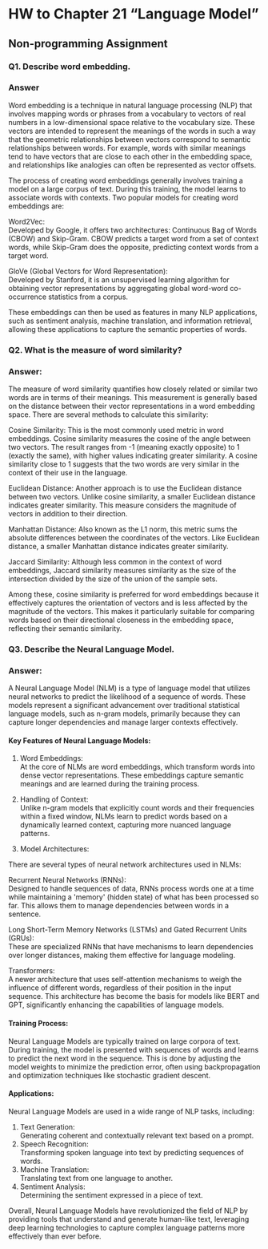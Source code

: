 # HW to Chapter 21 “Language Model”      

## Non-programming Assignment      

### Q1. Describe word embedding.     

### Answer      

Word embedding is a technique in natural language processing (NLP) that involves mapping words or phrases from a vocabulary to vectors of real numbers in a low-dimensional space relative to the vocabulary size. These vectors are intended to represent the meanings of the words in such a way that the geometric relationships between vectors correspond to semantic relationships between words. For example, words with similar meanings tend to have vectors that are close to each other in the embedding space, and relationships like analogies can often be represented as vector offsets.      

The process of creating word embeddings generally involves training a model on a large corpus of text. During this training, the model learns to associate words with contexts. Two popular models for creating word embeddings are:      

Word2Vec:       
Developed by Google, it offers two architectures: Continuous Bag of Words (CBOW) and Skip-Gram. CBOW predicts a target word from a set of context words, while Skip-Gram does the opposite, predicting context words from a target word.      

GloVe (Global Vectors for Word Representation):       
Developed by Stanford, it is an unsupervised learning algorithm for obtaining vector representations by aggregating global word-word co-occurrence statistics from a corpus.      

These embeddings can then be used as features in many NLP applications, such as sentiment analysis, machine translation, and information retrieval, allowing these applications to capture the semantic properties of words.      

### Q2. What is the measure of word similarity?      

### Answer:        

The measure of word similarity quantifies how closely related or similar two words are in terms of their meanings. This measurement is generally based on the distance between their vector representations in a word embedding space. There are several methods to calculate this similarity:

Cosine Similarity: This is the most commonly used metric in word embeddings. Cosine similarity measures the cosine of the angle between two vectors. The result ranges from -1 (meaning exactly opposite) to 1 (exactly the same), with higher values indicating greater similarity. A cosine similarity close to 1 suggests that the two words are very similar in the context of their use in the language.      

Euclidean Distance: Another approach is to use the Euclidean distance between two vectors. Unlike cosine similarity, a smaller Euclidean distance indicates greater similarity. This measure considers the magnitude of vectors in addition to their direction.      

Manhattan Distance: Also known as the L1 norm, this metric sums the absolute differences between the coordinates of the vectors. Like Euclidean distance, a smaller Manhattan distance indicates greater similarity.      

Jaccard Similarity: Although less common in the context of word embeddings, Jaccard similarity measures similarity as the size of the intersection divided by the size of the union of the sample sets.      

Among these, cosine similarity is preferred for word embeddings because it effectively captures the orientation of vectors and is less affected by the magnitude of the vectors. This makes it particularly suitable for comparing words based on their directional closeness in the embedding space, reflecting their semantic similarity.       

### Q3. Describe the Neural Language Model.      

### Answer:      

A Neural Language Model (NLM) is a type of language model that utilizes neural networks to predict the likelihood of a sequence of words. These models represent a significant advancement over traditional statistical language models, such as n-gram models, primarily because they can capture longer dependencies and manage larger contexts effectively.     

#### Key Features of Neural Language Models:     

1. Word Embeddings:       
At the core of NLMs are word embeddings, which transform words into dense vector representations. These embeddings capture semantic meanings and are learned during the training process.      

2. Handling of Context:       
Unlike n-gram models that explicitly count words and their frequencies within a fixed window, NLMs learn to predict words based on a dynamically learned context, capturing more nuanced language patterns.      

3. Model Architectures:         

There are several types of neural network architectures used in NLMs:            

Recurrent Neural Networks (RNNs):       
Designed to handle sequences of data, RNNs process words one at a time while maintaining a 'memory' (hidden state) of what has been processed so far. This allows them to manage dependencies between words in a sentence.      

Long Short-Term Memory Networks (LSTMs) and Gated Recurrent Units (GRUs):       
These are specialized RNNs that have mechanisms to learn dependencies over longer distances, making them effective for language modeling.      

Transformers:       
A newer architecture that uses self-attention mechanisms to weigh the influence of different words, regardless of their position in the input sequence. This architecture has become the basis for models like BERT and GPT, significantly enhancing the capabilities of language models.      

#### Training Process:          

Neural Language Models are typically trained on large corpora of text. During training, the model is presented with sequences of words and learns to predict the next word in the sequence. This is done by adjusting the model weights to minimize the prediction error, often using backpropagation and optimization techniques like stochastic gradient descent.      

#### Applications:        

Neural Language Models are used in a wide range of NLP tasks, including:      

1. Text Generation:       
Generating coherent and contextually relevant text based on a prompt.
2. Speech Recognition:         
Transforming spoken language into text by predicting sequences of words.
3. Machine Translation:          
Translating text from one language to another.
4. Sentiment Analysis:           
Determining the sentiment expressed in a piece of text.        

Overall, Neural Language Models have revolutionized the field of NLP by providing tools that understand and generate human-like text, leveraging deep learning technologies to capture complex language patterns more effectively than ever before.